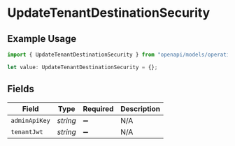 # UpdateTenantDestinationSecurity

## Example Usage

```typescript
import { UpdateTenantDestinationSecurity } from "openapi/models/operations";

let value: UpdateTenantDestinationSecurity = {};
```

## Fields

| Field              | Type               | Required           | Description        |
| ------------------ | ------------------ | ------------------ | ------------------ |
| `adminApiKey`      | *string*           | :heavy_minus_sign: | N/A                |
| `tenantJwt`        | *string*           | :heavy_minus_sign: | N/A                |